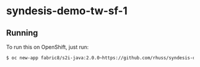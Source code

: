 # syndesis-demo-tw-sf-1



## Running

To run this on OpenShift, just run:

```bash
$ oc new-app fabric8/s2i-java:2.0.0~https://github.com/rhuss/syndesis-demo-tw-sf-1.git
```
